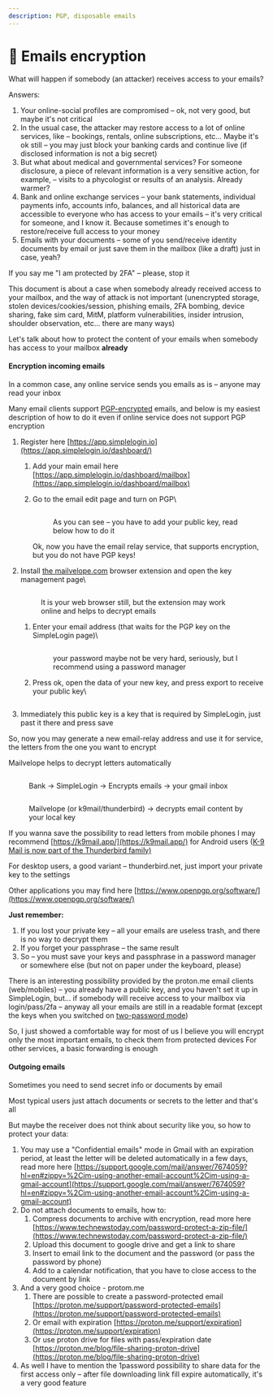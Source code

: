 ```yaml
---
description: PGP, disposable emails
---
```


# 👾 Emails encryption

What will happen if somebody (an attacker) receives access to your emails?

Answers:

1. Your online-social profiles are compromised – ok, not very good, but maybe it's not critical
2. In the usual case, the attacker may restore access to a lot of online services, like – bookings, rentals, online subscriptions, etc... Maybe it's ok still – you may just block your banking cards and continue live (if disclosed information is not a big secret)
3. But what about medical and governmental services? For someone disclosure, a piece of relevant information is a very sensitive action, for example, – visits to a phycologist or results of an analysis. Already warmer?
4. Bank and online exchange services – your bank statements, individual payments info, accounts info, balances, and all historical data are accessible to everyone who has access to your emails – it's very critical for someone, and I know it. Because sometimes it's enough to restore/receive full access to your money
5. Emails with your documents – some of you send/receive identity documents by email or just save them in the mailbox (like a draft) just in case, yeah?

If you say me "I am protected by 2FA" – please, stop it

This document is about a case when somebody already received access to your mailbox, and the way of attack is not important (unencrypted storage, stolen devices/cookies/session, phishing emails, 2FA bombing, device sharing, fake sim card, MitM, platform vulnerabilities, insider intrusion, shoulder observation, etc... there are many ways)

Let's talk about how to protect the content of your emails when somebody has access to your mailbox **already**

#### Encryption incoming emails

In a common case, any online service sends you emails as is – anyone may read your inbox

Many email clients support [PGP-encrypted](https://www.openpgp.org/) emails, and below is my easiest description of how to do it even if online service does not support PGP encryption

1. Register here [https://app.simplelogin.io](https://app.simplelogin.io/dashboard/)
   1. Add your main email here [https://app.simplelogin.io/dashboard/mailbox](https://app.simplelogin.io/dashboard/mailbox)
   2.  Go to the email edit page and turn on PGP\


       <figure><img src="../.gitbook/assets/image (10).png" alt=""><figcaption><p>As you can see – you have to add your public key, read below how to do it</p></figcaption></figure>

       Ok, now you have the email relay service, that supports encryption, but you do not have PGP keys!
2.  Install [the mailvelope.com](https://mailvelope.com/en) browser extension and open the key management page\


    <figure><img src="../.gitbook/assets/image (8).png" alt=""><figcaption><p>It is your web browser still, but the extension may work online and helps to decrypt emails</p></figcaption></figure>

    1.  Enter your email address (that waits for the PGP key on the SimpleLogin page)\


        <figure><img src="../.gitbook/assets/image (5).png" alt=""><figcaption><p>your password maybe not be very hard, seriously, but I recommend using a password manager</p></figcaption></figure>
    2.  Press ok, open the data of your new key, and press export to receive your public key\


        <figure><img src="../.gitbook/assets/image (7).png" alt=""><figcaption></figcaption></figure>
3. Immediately this public key is a key that is required by SimpleLogin, just past it there and press save

So, now you may generate a new email-relay address and use it for service, the letters from the one you want to encrypt

Mailvelope helps to decrypt letters automatically

<figure><img src="../.gitbook/assets/image (3).png" alt=""><figcaption><p>Bank -> SimpleLogin -> Encrypts emails -> your gmail inbox</p></figcaption></figure>

<figure><img src="../.gitbook/assets/image (6).png" alt=""><figcaption><p>Mailvelope (or k9mail/thunderbird) -> decrypts email content by your local key</p></figcaption></figure>

If you wanna save the possibility to read letters from mobile phones I may recommend [https://k9mail.app/](https://k9mail.app/) for Android users ([K-9 Mail is now part of the Thunderbird family](https://k9mail.app/2022/06/13/K-9-Mail-and-Thunderbird.html)[)](https://k9mail.app/2022/06/13/K-9-Mail-and-Thunderbird.html)

For desktop users, a good variant – thunderbird.net, just import your private key to the settings

Other applications you may find here [https://www.openpgp.org/software/](https://www.openpgp.org/software/)

**Just remember:**

1. If you lost your private key – all your emails are useless trash, and there is no way to decrypt them
2. If you forget your passphrase – the same result
3. So – you must save your keys and passphrase in a password manager or somewhere else (but not on paper under the keyboard, please)

There is an interesting possibility provided by the proton.me email clients (web/mobiles) – you already have a public key, and you haven't set it up in SimpleLogin, but... if somebody will receive access to your mailbox via login/pass/2fa – anyway all your emails are still in a readable format (except the keys when you switched on [two-password mode](https://proton.me/support/single-password))

So, I just showed a comfortable way for most of us I believe you will encrypt only the most important emails, to check them from protected devices For other services, a basic forwarding is enough

#### Outgoing emails

Sometimes you need to send secret info or documents by email

Most typical users just attach documents or secrets to the letter and that's all

But maybe the receiver does not think about security like you, so how to protect your data:

1. You may use a "Confidential emails" mode in Gmail with an expiration period, at least the letter will be deleted automatically in a few days, read more here [https://support.google.com/mail/answer/7674059?hl=en#zippy=%2Cim-using-another-email-account%2Cim-using-a-gmail-account](https://support.google.com/mail/answer/7674059?hl=en#zippy=%2Cim-using-another-email-account%2Cim-using-a-gmail-account)
2. Do not attach documents to emails, how to:
   1. Compress documents to archive with encryption, read more here [https://www.technewstoday.com/password-protect-a-zip-file/](https://www.technewstoday.com/password-protect-a-zip-file/)
   2. Upload this document to google drive and get a link to share
   3. Insert to email link to the document and the password (or pass the password by phone)
   4. Add to a calendar notification, that you have to close access to the document by link
3. And a very good choice - protom.me
   1. There are possible to create a password-protected email [https://proton.me/support/password-protected-emails](https://proton.me/support/password-protected-emails)
   2. Or email with expiration [https://proton.me/support/expiration](https://proton.me/support/expiration)
   3. Or use proton drive for files with pass/expiration date [https://proton.me/blog/file-sharing-proton-drive](https://proton.me/blog/file-sharing-proton-drive)
4. As well I have to mention the 1password possibility to share data for the first access only – after file downloading link fill expire automatically, it's a very good feature
